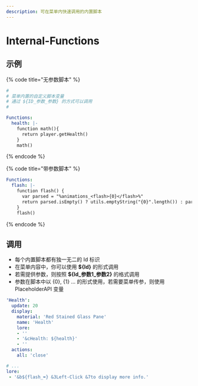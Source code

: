 ```yaml
---
description: 可在菜单内快速调用的内置脚本
---
```


# Internal-Functions

## 示例

{% code title="无参数脚本" %}
```yaml
#
# 菜单内置的自定义脚本变量
# 通过 ${ID_参数_参数} 的方式可以调用
#

Functions:
  health: |-
    function math(){
      return player.getHealth()
    }
    math()
```
{% endcode %}

{% code title="带参数脚本" %}
```yaml
Functions:
  flash: |-
    function flash() {
      var parsed = "%animations_<flash>{0}</flash>%"
      return parsed.isEmpty() ? utils.emptyString("{0}".length()) : parsed
    }
    flash()
```
{% endcode %}

## 调用

* 每个内置脚本都有独一无二的 Id 标识
* 在菜单内容中，你可以使用 **${Id}** 的形式调用
* 若需提供参数，则按照 **${Id\_参数1\_参数2}** 的格式调用
* 参数在脚本中以 {0}, {1} ... 的形式使用，若需要菜单传参，则使用 PlaceholderAPI 变量

```yaml
'Health':
  update: 20
  display:
    material: 'Red Stained Glass Pane'
    name: 'Health'
    lore:
    - ''
    - '&cHealth: ${health}'
    - ''
  actions:
    all: 'close'
```

```yaml
# ...
lore:
 - '&b${flash_➥} &3Left-Click &7to display more info.'
```

